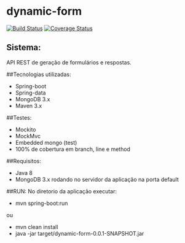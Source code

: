 # dynamic-form

[![Build Status](https://travis-ci.org/deroldo/dynamic-form.svg)](https://travis-ci.org/deroldo/dynamic-form)
[![Coverage Status](https://coveralls.io/repos/github/deroldo/dynamic-form/badge.svg?branch=master)](https://coveralls.io/github/deroldo/dynamic-form?branch=master)

## Sistema:
API REST de geração de formulários e respostas.

##Tecnologias utilizadas:
- Spring-boot
- Spring-data
- MongoDB 3.x
- Maven 3.x

##Testes:
- Mockito
- MockMvc
- Embedded mongo (test)
- 100% de cobertura em branch, line e method

##Requisitos:
- Java 8
- MongoDB 3.x rodando no servidor da aplicação na porta default

##RUN:
No diretorio da aplicação executar:
- mvn spring-boot:run

ou

- mvn clean install
- java -jar target/dynamic-form-0.0.1-SNAPSHOT.jar
